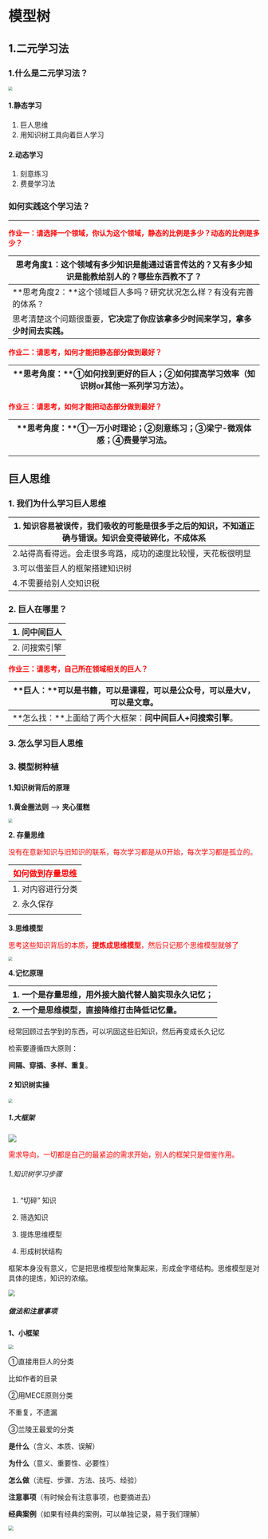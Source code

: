 <h1>模型树</h1>
<h2>1.二元学习法</h2>

<h3>1.什么是二元学习法？</h3>

<img src=".\model_tree_imgs\二元学习法.png" style="zoom:50%;" />



<h4>1.静态学习</h4>

1. 巨人思维
2. 用知识树工具向着巨人学习

<h4>2.动态学习</h4>

1. 刻意练习
2. 费曼学习法


<h3>如何实践这个学习法？</h3>

------





**<font color=red>作业一：请选择一个领域，你认为这个领域，静态的比例是多少？动态的比例是多少？</font>**

| **思考角度1：这个**领域有多少知识是能通过语言传达的？又有多少知识是能教给别人的？哪些东西教不了？ |
| ------------------------------------------------------------ |
| **思考角度2：**这个领域巨人多吗？研究状况怎么样？有没有完善的体系？ |
| 思考清楚这个问题很重要，**它决定了你应该拿多少时间来学习，拿多少时间去实践。** |

<font color=red>**作业二：请思考，如何才能把静态部分做到最好？**</font>

| **思考角度：**①如何找到更好的巨人；②如何提高学习效率（知识树or其他一系列学习方法）。 |
| ------------------------------------------------------------ |

**<font color=red>作业三：请思考，如何才能把动态部分做到最好？</font>**

| **思考角度：**①一万小时理论；②刻意练习；③梁宁-微观体感；④费曼学习法。 |
| ------------------------------------------------------------ |

------



<h2>巨人思维</h2>



<h3>1. 我们为什么学习巨人思维</h3>

| 1. 知识容易被误传，我们吸收的可能是很多手之后的知识，不知道正确与错误。知识会变得破碎化，不成体系 |
| -----------------------------------------------------------|
| 2.站得高看得远。会走很多弯路，成功的速度比较慢，天花板很明显 |
|                               3.可以借鉴巨人的框架搭建知识树 |
|                                       4.不需要给别人交知识税 |

<h3>2. 巨人在哪里？</h3>

| 1. 问中间巨人 |
| ------------- |
| 2. 问搜索引擎 |

**<font color=red>作业三：请思考，自己所在领域相关的巨人？</font>**

| **巨人：**可以是书籍，可以是课程，可以是公众号，可以是大V，可以是文章。 |
| ------------------------------------------------------------ |
| **怎么找：**上面给了两个大框架：**问中间巨人+问搜索引擎**。  |

<h3>3. 怎么学习巨人思维</h3>


<h3>3. 模型树种植</h3>

<h4>1.知识树背后的原理</h4>

**1.黄金圈法则** --> **夹心蛋糕**

<img src=".\model_tree_imgs\黄金法则.jpg" style="zoom:50%;" />



**2. 存量思维**

<font color=red>没有在意新知识与旧知识的联系，每次学习都是从0开始，每次学习都是孤立的。</font>

| <font color=red>**如何做到存量思维**</font> |
| ------------------------------------------- |
| 1. 对内容进行分类                           |
| 2. 永久保存                                 |
|                                             |

**3.思维模型**

<font color=red>思考这些知识背后的本质，**提炼成思维模型**，然后只记那个思维模型就够了</font>

<img src=".\model_tree_imgs\思维模型层次.jpg" style="zoom:50%;" />

**4.记忆原理**

| **1. 一个是存量思维，用外接大脑代替人脑实现永久记忆；** |
| ------------------------------------------------------- |
| **2. 一个是思维模型，直接降维打击降低记忆量。**         |

经常回顾过去学到的东西，可以巩固这些旧知识，然后再变成长久记忆

检索要遵循四大原则：

**间隔、穿插、多样、重复**。



<h4>2 知识树实操</h4>

<img src=".\model_tree_imgs\知识树结构.png" style="zoom:50%;" />

<h5>1.大框架</h5>

![](E:\my_document\doc\model_tree_imgs\知识树-大框架.png)

<font color=red>需求导向，一切都是自己的最紧迫的需求开始，别人的框架只是借鉴作用。</font>



<h6>1.知识树学习步骤</h6>

1. “切碎” 知识

2. 筛选知识
3. 提炼思维模型
4. 形成树状结构



框架本身没有意义，它是把思维模型给聚集起来，形成金字塔结构。思维模型是对具体的提炼，知识的浓缩。

<img src="E:\my_document\doc\model_tree_imgs\框架-思维模型的关系.png" style="zoom:80%;" />

<h5>做法和注意事项</h5>

**1、小框架**



<img src=".\model_tree_imgs\小框架.png" style="zoom:60%;" />

①直接用巨人的分类 

比如作者的目录

②用MECE原则分类 

不重复，不遗漏

③兰陵王最爱的分类 

**是什么**（含义、本质、误解）

**为什么**（意义、重要性、必要性）

**怎么做**（流程、步骤、方法、技巧、经验）

**注意事项**（有时候会有注意事项，也要摘进去）

**经典案例**（如果有经典的案例，可以单独记录，易于我们理解）

<img src=".\model_tree_imgs\常用分类.png" style="zoom:60%;" />
